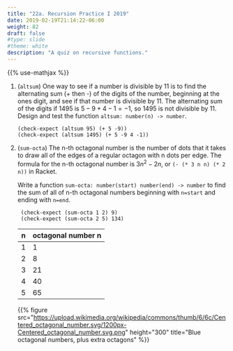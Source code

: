 ```yaml
---
title: "22a. Recursion Practice I 2019"
date: 2019-02-19T21:14:22-06:00
weight: 82
draft: false
#type: slide
#theme: white
description: "A quiz on recursive functions."
---
```


{{% use-mathjax %}}

1. (`altsum`) One way to see if a number is divisible by 11 is to find
   the alternating sum (+ then -) of the digits of the number,
   beginning at the ones digit, and see if that number is divisible
   by 11. The alternating sum of the digits if 1495 is $5-9+4-1 = -1$, so 1495
   is not divisible by 11. Design and test the function 
   `altsum: number(n) -> number`.

    ```racket
    (check-expect (altsum 95) (+ 5 -9))
    (check-expect (altsum 1495) (+ 5 -9 4 -1))
    ```
        
2. (`sum-octa`) The n-th octagonal number is the number of dots that it
    takes to draw all of the edges of a regular octagon with n dots
    per edge. The formula for the n-th octagonal number is $3n^2-2n$,
    or `(- (* 3 n n) (* 2 n))` in Racket.
    
    Write a function `sum-octa: number(start) number(end) -> number`
    to find the sum of all of n-th octagonal numbers beginning with
    `n=start` and ending with `n=end`.

        (check-expect (sum-octa 1 2) 9)
        (check-expect (sum-octa 2 5) 134)
        
    | n | octagonal number n |
    |---|--------------------|
    | 1 |    1    |
    | 2 |    8    |
    | 3 |   21    |
    | 4 |   40    |
    | 5 |   65    |
    
    {{% figure
    src="https://upload.wikimedia.org/wikipedia/commons/thumb/6/6c/Centered_octagonal_number.svg/1200px-Centered_octagonal_number.svg.png"
    height="300" 
    title="Blue octagonal numbers, plus extra octagons" %}}
    
    

